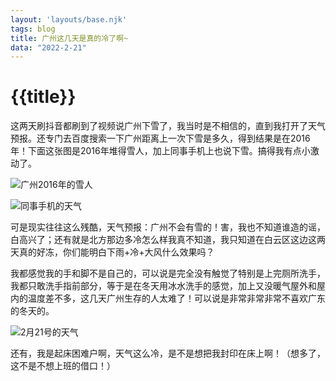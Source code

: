```yaml
---
layout: 'layouts/base.njk'
tags: blog
title: 广州这几天是真的冷了啊~
data: "2022-2-21"
---
```


# {{title}}

这两天刷抖音都刷到了视频说广州下雪了，我当时是不相信的，直到我打开了天气预报。还专门去百度搜索一下广州距离上一次下雪是多久，得到结果是在2016年！下面这张图是2016年堆得雪人，加上同事手机上也说下雪。搞得我有点小激动了。

![广州2016年的雪人](https://s6.jpg.cm/2022/02/21/Lf6Wxk.jpg)

![同事手机的天气](https://s6.jpg.cm/2022/02/21/Lf6qwi.jpg)

可是现实往往这么残酷，天气预报：广州不会有雪的！害，我也不知道谁造的谣，白高兴了；还有就是北方那边多冷怎么样我真不知道，我只知道在白云区这边这两天真的好冻，你们能明白下雨+冷+大风什么效果吗？

我都感觉我的手和脚不是自己的，可以说是完全没有触觉了特别是上完厕所洗手，我都只敢洗手指前部分，等于是在冬天用冰水洗手的感觉，加上又没暖气屋外和屋内的温度差不多，这几天广州生存的人太难了！可以说是非常非常非常不喜欢广东的冬天的。

![2月21号的天气](https://s6.jpg.cm/2022/02/21/Lf6PIw.png)

还有，我是起床困难户啊，天气这么冷，是不是想把我封印在床上啊！（想多了，这不是不想上班的借口！）

